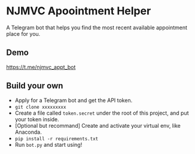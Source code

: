 # NJMVC Apoointment Helper

A Telegram bot that helps you find the most recent available appointment place for you.

## Demo

https://t.me/njmvc_appt_bot

## Build your own

- Apply for a Telegram bot and get the API token.
- `git clone xxxxxxxxx`
- Create a file called `token.secret` under the root of this project, and put your token inside.
- [Optional but recommand] Create and activate your virtual env, like Anaconda.
- `pip install -r requirements.txt`
- Run `bot.py` and start using!